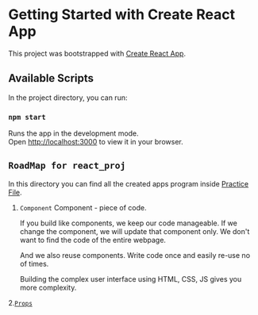 # Getting Started with Create React App

This project was bootstrapped with [Create React App](https://github.com/facebook/create-react-app).

## Available Scripts

In the project directory, you can run:

### `npm start`

Runs the app in the development mode.\
Open [http://localhost:3000](http://localhost:3000) to view it in your browser.

## `RoadMap for react_proj`

In this directory you can find all the created apps program inside [Practice File](https://github.com/SamZayd/react_proj/tree/master/Practice%20Files).

1. `Component` 
   Component - piece of code.
   
   If you build like components, we keep our code manageable. If we change the component, we will update that component only. We don't want to find the code of the entire webpage.

   And we also reuse components. Write code once and easily re-use no of times.

   Building the complex user interface using HTML, CSS, JS gives you more complexity.

2.[`Props`](https://github.com/SamZayd/react_proj/tree/master/Practice%20Files/Props)
